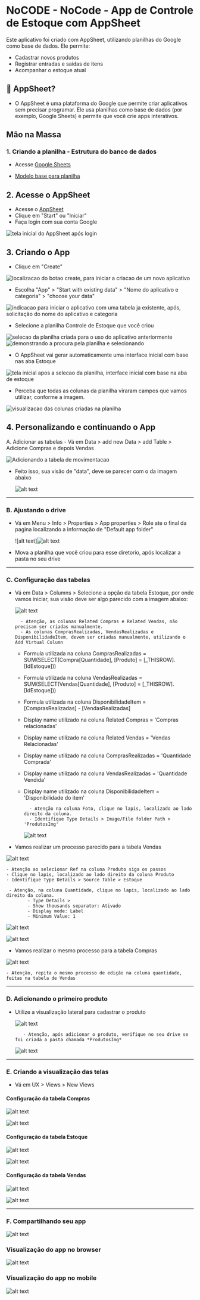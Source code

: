 # NoCODE - NoCode - App de Controle de Estoque com AppSheet

Este aplicativo foi criado com AppSheet, utilizando planilhas do Google como base de dados. Ele permite:

- Cadastrar novos produtos
- Registrar entradas e saídas de itens
- Acompanhar o estoque atual

## 🧰 AppSheet?

- O AppSheet é uma plataforma do Google que permite criar aplicativos sem precisar programar. Ele usa planilhas como base de dados (por exemplo, Google Sheets) e permite que você crie apps interativos.

## Mão na Massa

### 1. Criando a planilha - Estrutura do banco de dados

- Acesse [Google Sheets](https://docs.google.com/spreadsheets/u/0/)

- [Modelo base para planilha](https://docs.google.com/spreadsheets/d/15sQM_PVVNq3_ubLMpVk3yrTjkf2NR2A1YBI_fsgiLKM/edit?usp=sharing)

## 2. Acesse o AppSheet
- Acesse o [AppSheet](https://www.appsheet.com)
- Clique em "Start" ou "Iniciar"
- Faça login com sua conta Google

![tela inicial do AppSheet após login](image.png)

## 3. Criando o App
- Clique em "Create"

![localizacao do botao create, para iniciar a criacao de um novo aplicativo](image-1.png)

- Escolha "App" > "Start with existing data" > "Nome do aplicativo e categoria" > "choose your data"

![indicacao para iniciar o aplicativo com uma tabela ja existente, após, solicitação do nome do aplicativo e categoria](image-2.png)

- Selecione a planilha Controle de Estoque que você criou

![selecao da planilha criada para o uso do aplicativo anteriormente](image-3.png)
![demonstrando a procura pela planilha e selecionando](image-4.png)

- O AppSheet vai gerar automaticamente uma interface inicial com base nas aba Estoque

![tela inicial apos a selecao da planilha, interface inicial com base na aba de estoque](image-5.png)

- Perceba que todas as colunas da planilha viraram campos que vamos utilizar, conforme a imagem.

![visualizacao das colunas criadas na planilha](image-6.png)

## 4. Personalizando e continuando o App

A. Adicionar as tabelas
    - Vá em Data > add new Data > add Table > Adicione Compras e depois Vendas

![Adicionando a tabela de movimentacao](image-7.png)

- Feito isso, sua visão de "data", deve se parecer com o da imagem abaixo
    
    ![alt text](image-15.png)

---


### B. Ajustando o drive
- Vá em Menu > Info > Properties > App properties > Role ate o final da pagina localizando a informação de "Default app folder"

    ![alt text]![alt text](image-16.png)

- Mova a planilha que você criou para esse diretorio, após localizar a pasta no seu drive

---

### C. Configuração das tabelas
- Vá em Data > Columns > Selecione a opção da tabela Estoque, por onde vamos iniciar, sua visão deve ser algo parecido com a imagem abaixo:

    ![alt text](image-18.png)

        - Atenção, as colunas Related Compras e Related Vendas, não precisam ser criadas manualmente.
        - As colunas ComprasRealizadas, VendasRealizadas e DisponibilidadeItem, devem ser criadas manualmente, utilizando o Add Virtual Column

    - Formula utilizada na coluna ComprasRealizadas = SUM(SELECT(Compra[Quantidade], [Produto] = [_THISROW].[IdEstoque]))
    - Formula utilizada na coluna VendasRealizadas = SUM(SELECT(Vendas[Quantidade], [Produto] = [_THISROW].[IdEstoque]))
    - Formula utilizada na coluna DisponibilidadeItem = [ComprasRealizadas] - [VendasRealizadas]

    - Display name utilizado na coluna Related Compras = 'Compras relacionadas'
    - Display name utilizado na coluna Related Vendas = 'Vendas Relacionadas'
    - Display name utilizado na coluna ComprasRealizadas =  'Quantidade Comprada'
    - Display name utilizado na coluna VendasRealizadas = 'Quantidade Vendida'
    - Display name utilizado na coluna DisponibilidadeItem = 'Disponibilidade do item'

            - Atenção na coluna Foto, clique no lapis, localizado ao lado direito da coluna.
            - Identifique Type Details > Image/File folder Path > 'ProdutosImg'

        ![alt text](image-22.png)


- Vamos realizar um processo parecido para a tabela Vendas

![alt text](image-19.png)    

    - Atenção ao selecionar Ref na coluna Produto siga os passos
    - Clique no lapis, localizado ao lado direito da coluna Produto
    - Identifique Type Details > Source Table > Estoque

     - Atenção, na coluna Quantidade, clique no lapis, localizado ao lado direito da coluna.
            - Type Details >
            - Show thousands separator: Ativado
            - Display mode: Label
            - Minimum Value: 1
    
![alt text](image-23.png)


![alt text](image-20.png)

- Vamos realizar o mesmo processo para a tabela Compras

![alt text](image-21.png)

    - Atenção, repita o mesmo processo de edição na coluna quantidade, feitas na tabela de Vendas
---

### D. Adicionando o primeiro produto
- Utilize a visualização lateral para cadastrar o produto

    ![alt text](image-13.png)
    
         - Atenção, após adicionar o produto, verifique no seu drive se foi criada a pasta chamada *ProdutosImg*
    
    ![alt text](image-24.png)

---  
### E. Criando a visualização das telas

 - Vá em UX > Views > New Views

  #### Configuração da tabela Compras

  ![alt text](image-25.png)

  ![alt text](image-26.png)

  #### Configuração da tabela Estoque

![alt text](image-27.png)

![alt text](image-28.png)

#### Configuração da tabela Vendas
![alt text](image-29.png)

![alt text](image-30.png)

---
### F. Compartilhando seu app

![alt text](image-31.png)

### Visualização do app no browser

![alt text](image-32.png)

### Visualização do app no mobile

![alt text](image-33.png)


    




